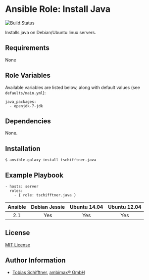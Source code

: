 # Ansible Role: Install Java

[![Build Status](https://travis-ci.org/tschifftner/ansible-role-java.svg)](https://travis-ci.org/tschifftner/ansible-role-java)

Installs java on Debian/Ubuntu linux servers.

## Requirements

None

## Role Variables

Available variables are listed below, along with default values (see `defaults/main.yml`):

```
java_packages:
  - openjdk-7-jdk
```

## Dependencies

None.

## Installation

```
$ ansible-galaxy install tschifftner.java
```

## Example Playbook

    - hosts: server
      roles:
        - { role: tschifftner.java }

Ansible          | Debian Jessie    | Ubuntu 14.04    | Ubuntu 12.04
:--------------: | :--------------: | :-------------: | :-------------: 
2.1              | Yes              | Yes             | Yes

## License

[MIT License](http://choosealicense.com/licenses/mit/)

## Author Information

 - [Tobias Schifftner](https://twitter.com/tschifftner), [ambimax® GmbH](https://www.ambimax.de)